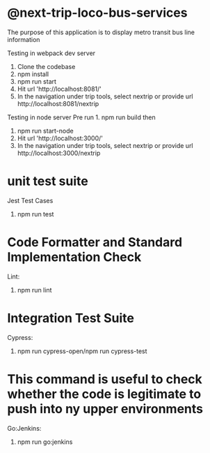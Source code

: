 # @next-trip-loco-bus-services
The purpose of this application is to display metro transit bus line information

Testing in webpack dev server
1. Clone the codebase
2. npm install
3. npm run start
4. Hit url 'http://localhost:8081/'
5. In the navigation under trip tools, select  nextrip or provide url http://localhost:8081/nextrip
 
 
Testing in node server
Pre run
    1. npm run build
then 
1. npm run start-node
2. Hit url 'http://localhost:3000/'
3. In the navigation under trip tools, select  nextrip or provide url http://localhost:3000/nextrip
 

 # unit test suite
 Jest Test Cases
 1. npm run test

# Code Formatter and Standard Implementation Check
 Lint:
 1. npm run lint

# Integration Test Suite
 Cypress:
 1. npm run cypress-open/npm run cypress-test

# This command is useful to check whether the code is legitimate to push into ny upper environments
 Go:Jenkins:
1. npm run go:jenkins
